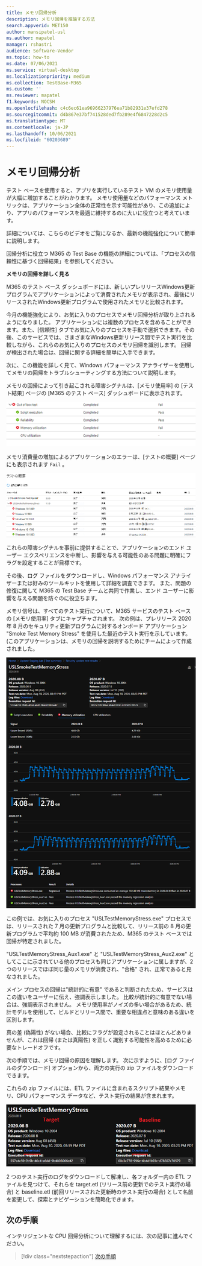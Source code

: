 ```yaml
---
title: メモリ回帰分析
description: メモリ回帰を推論する方法
search.appverid: MET150
author: mansipatel-usl
ms.author: mapatel
manager: rshastri
audience: Software-Vendor
ms.topic: how-to
ms.date: 07/06/2021
ms.service: virtual-desktop
ms.localizationpriority: medium
ms.collection: TestBase-M365
ms.custom: ''
ms.reviewer: mapatel
f1.keywords: NOCSH
ms.openlocfilehash: c4c6ec61ea96966237976ea71b82931e37efd278
ms.sourcegitcommit: d4b867e37bf741528ded7fb289e4f6847228d2c5
ms.translationtype: MT
ms.contentlocale: ja-JP
ms.lasthandoff: 10/06/2021
ms.locfileid: "60203689"
---
```

# <a name="memory-regression-analysis"></a>メモリ回帰分析

テスト ベースを使用すると、アプリを実行しているテスト VM のメモリ使用量が大幅に増加することがわかります。 メモリ使用量などのパフォーマンス メトリックは、アプリケーション全体の正常性を示す可能性があり、この追加により、アプリのパフォーマンスを最適に維持するのに大いに役立つと考えています。

詳細については、こちらのビデオをご覧になるか、最新の機能強化について簡単に説明します。 

回帰分析に役立つ M365 の Test Base の機能の詳細については、「プロセスの信頼性に基づく回帰結果」を参照してください。

<b>メモリの回帰を詳しく見る</b>

M365 のテスト ベース ダッシュボードには、新しいプレリリースWindows更新プログラムでアプリケーションによって消費されたメモリが表示され、最後にリリースされたWindows更新プログラムで使用されたメモリと比較されます。 

今月の機能強化により、お気に入りのプロセスでメモリ回帰分析が取り上されるようになりました。 アプリケーションには複数のプロセスを含めることができます。また、[信頼性] タブでお気に入りのプロセスを手動で選択できます。その後、このサービスでは、さまざまなWindows更新リリース間でテスト実行を比較しながら、これらのお気に入りのプロセスのメモリ回帰を識別します。 回帰が検出された場合は、回帰に関する詳細を簡単に入手できます。

次に、この機能を詳しく見て、Windows パフォーマンス アナライザーを使用してメモリの回帰をトラブルシューティングする方法について説明します。

メモリの回帰によって引き起こされる障害シグナルは、[メモリ使用率] の [テスト結果] ページの [M365 のテスト ベース] ダッシュボードに表示されます。

![メモリ使用率の結果。](Media/01_memory-utilization-results.png)


メモリ消費量の増加によるアプリケーションのエラーは、[テストの概要] ページにも表示されます ```Fail``` 。

![概要結果をテストします。](Media/02_test-summary.png)

これらの障害シグナルを事前に提供することで、アプリケーションのエンド ユーザー エクスペリエンスを中断し、影響を与える可能性のある問題に明確にフラグを設定することが目標です。 

その後、ログ ファイルをダウンロードし、Windows パフォーマンス アナライザーまたは好みのツールキットを使用して詳細を調査できます。 また、問題の修復に関して M365 の Test Base チームと共同で作業し、エンド ユーザーに影響を与える問題を防ぐのに役立ちます。

メモリ信号は、すべてのテスト実行について、M365 サービスのテスト ベースの [メモリ使用率] タブにキャプチャされます。 次の例は、プレリリース 2020 年 8 月のセキュリティ更新プログラムに対するオンボード アプリケーション "Smoke Test Memory Stress" を使用した最近のテスト実行を示しています。 (このアプリケーションは、メモリの回帰を説明するためにチームによって作成されました。

![メモリ回帰の結果。](Media/03_memory-regression%20comparison.png)

この例では、お気に入りのプロセス "USLTestMemoryStress.exe" プロセスでは、リリースされた 7 月の更新プログラムと比較して、リリース前の 8 月の更新プログラムで平均約 100 MB が消費されたため、M365 のテスト ベースでは回帰が特定されました。 

"USLTestMemoryStress_Aux1.exe" と "USLTestMemoryStress_Aux2.exe" としてここに示されている他のプロセスも同じアプリケーションに属しますが、2 つのリリースでほぼ同じ量のメモリが消費され、"合格" され、正常であると見なされました。

メイン プロセスの回帰は"統計的に有意" であると判断されたため、サービスはこの違いをユーザーに伝え、強調表示しました。 比較が統計的に有意でない場合は、強調表示されません。 メモリ使用率がノイズの多い場合があるため、統計モデルを使用して、ビルドとリリース間で、重要な相違点と意味のある違いを区別します。 

真の差 (偽陽性) がない場合、比較にフラグが設定されることはほとんどありませんが、これは回帰 (または真陽性) を正しく識別する可能性を高めるために必要なトレードオフです。

次の手順では、メモリ回帰の原因を理解します。 次に示すように、[ログ ファイルのダウンロード] オプションから、両方の実行の zip ファイルをダウンロードできます。 

これらの zip ファイルには、ETL ファイルに含まれるスクリプト結果やメモリ、CPU パフォーマンス データなど、テスト実行の結果が含まれます。

![メモリ回帰テスト ファイル。](Media/04_memory-regression-test-files.png)

2 つのテスト実行のログをダウンロードして解凍し、各フォルダー内の ETL ファイルを見つけて、それらを target.etl (リリース前の更新でのテスト実行の場合) と baseline.etl (前回リリースされた更新時のテスト実行の場合) として名前を変更して、探索とナビゲーションを簡略化できます。
 
## <a name="next-steps"></a>次の手順

インテリジェントな CPU 回帰分析について理解するには、次の記事に進んでください。
> [!div class="nextstepaction"]
> [次の手順](cpu.md)

<!---
Add button for next page
-->
